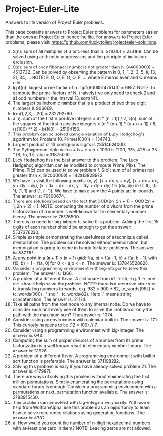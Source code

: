 # Project-Euler-Lite
Answers to lite version of Project Euler problems.

This page contains answers to Project Euler problems for parameters easier than the ones at Project Euler, hence the lite. For answers to Project Euler problems, please visit: https://github.com/luckytoilet/projecteuler-solutions.

1. S(n): sum of all multiples of 3 or 5 less than n. S(1000) = 233168. Can be solved using arithmetic progressions and the principle of inclusion-exclusion.
2. S(n): sum of even fibonacci numbers not greater than n. S(4000000) = 4613732. Can be solved by observing the pattern in 0, 1, 1, 2, 3, 5, 8, 13, 21, 34, ... NOTE: E, O, O, E, O, O, E, ... where E means even and O means odd.
4. lgpf(n): largest prime factor of n. lgpf(600851475143) = 6857. NOTE: to compute the prime-factors of N, (naively) we only need to check 2 and all odd numbers in the interval [3, sqrt(N)].
5. The largest palindromic number that is a product of two three digit numbers is 906609.
6. lcm(1,2,3,...,20) = 232792560.
7. a(n): sum of the first n positive integers = (n * (n + 1)) / 2, b(n): sum of the squares of the first n positive integers = (n * (n + 1) * (n + n + 1)) / 6, (a(100) ** 2) - b(100) = 25164150.
8. This problem can be solved using a variation of Lucy Hedgehog's algorithm for Problem 10. Prime(10001) = 104743.
9. Largest product of 13 contiguous digits is 23514624000.
10. The Pythagorean triple with a + b + c = p = 1000 is (200, 375, 425) = 25 * (8, 15, 17). abc = 31875000.
11. Lucy Hedgehog has the best answer to this problem. The Lucy Hedgehog algorithm can be modified to compute Prime_Pi(x). The Prime_Pi(x) can be used to solve problem 7. S(x): sum of all primes not greater than x, S(2000000) = 142913828922.
12. We have to visit the following points: (x, y), (x + dx, y + dy), (x + dx + dx, y + dy + dy), (x + dx + dx + dx, y + dy + dy + dy) for (dx, dy) in (1, 0), (0, 1), (1, 1) and (1, (- 1)). We have to make sure the 4 points are in-bounds. The answer is: 70600674.
13. There are solutions based on the fact that GCD(2n, 2n + 1) = GCD(2n + 1, 2n + 2) = 1. NOTE: computing the number of divisors from the prime factorization of a number is well-known fact in elementary number theory. The answer is: 76576500.
14. There is no need for big-integer to solve this problem. Adding the first 15 digits of each number should be enough to get the answer: 5537376230.
15. Simple example demonstrating the usefulness of a technique called memoization. The problem can be solved without memoization, but memoization is going to come in handy for later problems. The answer is: 837799.
16. At any point in a (n + 1) x (n + 1) grid: f(a, b) = f(a - 1, b) + f(a, b - 1), with f(0, b) = 1 = f(a, 0) for 0 <= a,b <= n. The answer is: 137846528820.
17. Consider a programming environment with big-integer to solve this problem. The answer is: 1366.
18. A problem of a different flavor. A dictionary from int -> str, e.g. 1 -> 'one' etc. should help solve the problem. NOTE: there is a recursive structure to translating numbers to words. e.g. 982 = 900 + 82, to_words(982) = to_words(000) . ' and ' . to_words(82). Here '.' means string concatenation. The answer is: 21124.
19. Take all paths from the root node to any internal node. Do we have to consider each and every one of them to solve the problem or only the path with the maximum sum? The answer is: 1074.
20. Consider using an environment with calendar built in. The answer is: 171. This curiosly happens to be (12 * 100) // 7.
21. Consider using a programming environment with big-integer. The answer is: 648.
22. Computing the sum of proper divisors of a number from its prime factorization is a well known result in elementary number theory. The answer is: 31626.
23. A problem of a different flavor. A programming environment with builtin sort function is preferable. The answer is: 871198282.
24. Solving this problem is easy if you have already solved problem 21. The answer is: 4179871.
25. There are ways of solving this problem without enumerating the first million permutations. Simply enumerating the permutations using standard library is enough. Consider a programming environment with a permutations or next_permutation function available. The answer is: 2783915460.
26. This problem can be solved with big-integers very easily. With some help from WolframAlpha, use this problem as an opportunity to learn how to solve recurrence relations using generating functions. The answer is: 4782.
162. a) How would you count the number of n-digit hexadecimal numbers with at-least one zero in them? NOTE: Leading zeros are not allowed.
